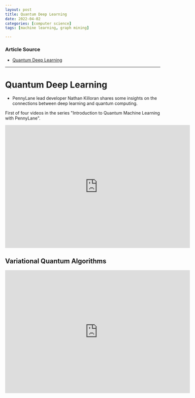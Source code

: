 ```yaml
---
layout: post
title: Quantum Deep Learning
date: 2022-04-02
categories: [computer science]
tags: [machine learning, graph mining]

---
```


### Article Source

* [Quantum Deep Learning](https://www.youtube.com/watch?v=Usr2JJkMeP0)


---

# Quantum Deep Learning

* PennyLane lead developer Nathan Killoran shares some insights on the connections between deep learning and quantum computing.

First of four videos in the series "Introduction to Quantum Machine Learning with PennyLane".


<iframe width="600" height="400" src="https://www.youtube.com/embed/YBHzT5V1SzU" title="YouTube video player" frameborder="0" allow="accelerometer; autoplay; clipboard-write; encrypted-media; gyroscope; picture-in-picture" allowfullscreen></iframe>


## Variational Quantum Algorithms

<iframe width="600" height="400" src="https://www.youtube.com/embed/YtepXvx5zdI" title="YouTube video player" frameborder="0" allow="accelerometer; autoplay; clipboard-write; encrypted-media; gyroscope; picture-in-picture" allowfullscreen></iframe>